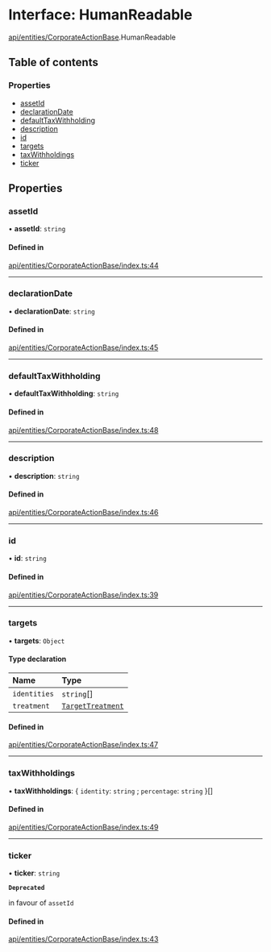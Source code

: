 # Interface: HumanReadable

[api/entities/CorporateActionBase](../wiki/api.entities.CorporateActionBase).HumanReadable

## Table of contents

### Properties

- [assetId](../wiki/api.entities.CorporateActionBase.HumanReadable#assetid)
- [declarationDate](../wiki/api.entities.CorporateActionBase.HumanReadable#declarationdate)
- [defaultTaxWithholding](../wiki/api.entities.CorporateActionBase.HumanReadable#defaulttaxwithholding)
- [description](../wiki/api.entities.CorporateActionBase.HumanReadable#description)
- [id](../wiki/api.entities.CorporateActionBase.HumanReadable#id)
- [targets](../wiki/api.entities.CorporateActionBase.HumanReadable#targets)
- [taxWithholdings](../wiki/api.entities.CorporateActionBase.HumanReadable#taxwithholdings)
- [ticker](../wiki/api.entities.CorporateActionBase.HumanReadable#ticker)

## Properties

### assetId

• **assetId**: `string`

#### Defined in

[api/entities/CorporateActionBase/index.ts:44](https://github.com/PolymeshAssociation/polymesh-sdk/blob/9a8715021/src/api/entities/CorporateActionBase/index.ts#L44)

___

### declarationDate

• **declarationDate**: `string`

#### Defined in

[api/entities/CorporateActionBase/index.ts:45](https://github.com/PolymeshAssociation/polymesh-sdk/blob/9a8715021/src/api/entities/CorporateActionBase/index.ts#L45)

___

### defaultTaxWithholding

• **defaultTaxWithholding**: `string`

#### Defined in

[api/entities/CorporateActionBase/index.ts:48](https://github.com/PolymeshAssociation/polymesh-sdk/blob/9a8715021/src/api/entities/CorporateActionBase/index.ts#L48)

___

### description

• **description**: `string`

#### Defined in

[api/entities/CorporateActionBase/index.ts:46](https://github.com/PolymeshAssociation/polymesh-sdk/blob/9a8715021/src/api/entities/CorporateActionBase/index.ts#L46)

___

### id

• **id**: `string`

#### Defined in

[api/entities/CorporateActionBase/index.ts:39](https://github.com/PolymeshAssociation/polymesh-sdk/blob/9a8715021/src/api/entities/CorporateActionBase/index.ts#L39)

___

### targets

• **targets**: `Object`

#### Type declaration

| Name | Type |
| :------ | :------ |
| `identities` | `string`[] |
| `treatment` | [`TargetTreatment`](../wiki/api.entities.CorporateActionBase.types.TargetTreatment) |

#### Defined in

[api/entities/CorporateActionBase/index.ts:47](https://github.com/PolymeshAssociation/polymesh-sdk/blob/9a8715021/src/api/entities/CorporateActionBase/index.ts#L47)

___

### taxWithholdings

• **taxWithholdings**: \{ `identity`: `string` ; `percentage`: `string`  }[]

#### Defined in

[api/entities/CorporateActionBase/index.ts:49](https://github.com/PolymeshAssociation/polymesh-sdk/blob/9a8715021/src/api/entities/CorporateActionBase/index.ts#L49)

___

### ticker

• **ticker**: `string`

**`Deprecated`**

in favour of `assetId`

#### Defined in

[api/entities/CorporateActionBase/index.ts:43](https://github.com/PolymeshAssociation/polymesh-sdk/blob/9a8715021/src/api/entities/CorporateActionBase/index.ts#L43)
